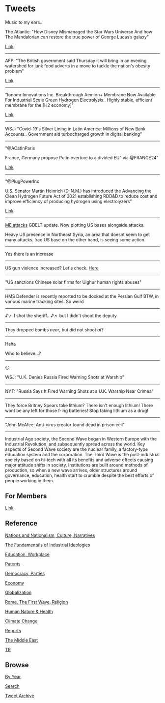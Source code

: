 # Tweets


Music to my ears..

The Atlantic: "How Disney Mismanaged the Star Wars Universe And how
The Mandalorian can restore the true power of George Lucas’s galaxy"

[Link](https://www.theatlantic.com/magazine/archive/2021/07/gross-altman-star-wars-mandalorian/619016/)

---

AFP: "The British government said Thursday it will bring in an evening
watershed for junk food adverts in a move to tackle the nation's
obesity problem"

[Link](http://u.afp.com/U2VU)

---

"Ionomr Innovations Inc. Breakthrough Aemion+ Membrane Now Available
For Industrial Scale Green Hydrogen Electrolysis.. Highly stable,
efficient membrane for the [H2 economy]"

[Link](https://bit.ly/3xNZcT9)

---

WSJ: "Covid-19's Silver Lining in Latin America: Millions of New Bank
Accounts.. Government aid turbocharged growth in digital banking"

---

"@ACatInParis

France, Germany propose Putin overture to a divided EU" via @FRANCE24"

[Link](https://f24.my/7ma4.T )

---

"@PlugPowerInc

U.S. Senator Martin Heinrich (D-N.M.) has introduced the Advancing the
Clean Hydrogen Future Act of 2021 establishing RDD&D to reduce cost
and improve efficiency of producing hydrogen using electrolyzers"

[Link](https://t.co/XPJMbqnPUZ?amp=1)

---

[ME attacks](2019/05/confstats.md#gdelt) GDELT update. Now plotting
US bases alongside attacks.

Heavy US presence in Northeast Syria, an area that doesnt seem to get
many attacks. Iraq US base on the other hand, is seeing some action.

---

Yes there is an increase

---

US gun violence increased? Let's check. [Here](2019/05/confstats.md#usgun)

---

"US sanctions Chinese solar firms for Uighur human rights abuses"

---

HMS Defender is recently reported to be docked at the Persian Gulf BTW, in
various marine tracking sites. So weird

---

♪♬ I shot the sheriff.. ♪♬ but I didn't shoot the deputy

---

They dropped bombs *near*, but did not shoot *at*?

---

Haha

Who to believe...?

---

😶

WSJ: "U.K. Denies Russia Fired Warning Shots at Warship"

---

NYT: "Russia Says It Fired Warning Shots at a U.K. Warship Near Crimea"

---

They force Britney Spears take lithium? There isn't enough lithium! There
wont be any left for those f-ing batteries! Stop taking lithium as a
drug!

---

"John McAfee: Anti-virus creator found dead in prison cell"

---

Industrial Age society, the Second Wave began in Western Europe with
the Industrial Revolution, and subsequently spread across the
world. Key aspects of Second Wave society are the nuclear family, a
factory-type education system and the corporation. The Third Wave is
the post-industrial society based on hi-tech with all its benefits and
adverse effects causing major attitude shifts in society. Institutions
are built around methods of production, so when a new wave arrives,
older structures around governance, education, health start to crumble
despite the best efforts of people working in them.

## For Members

[Link](https://thirdwave-members.herokuapp.com)

## Reference

[Nations and Nationalism, Culture, Narratives](/2013/02/nations-and-nationalism.md)

[The Fundamentals of Industrial Ideologies](/2011/04/fundamentals-of-industrial-ideologies.md)

[Education, Workplace](2017/09/education-workplace.md)

[Patents](/2018/09/patents.md)

[Democracy, Parties](/2016/11/democracy.md)

[Economy](/2018/05/economy.md)

[Globalization](/2018/09/globalization.md)

[Rome, The First Wave, Religion](/2017/12/rome.md)

[Human Nature & Health](/2020/07/human-nature.md)

[Climate Change](/2018/12/climate.md)

[Reports](/2019/05/reports.md)

[The Middle East](/2019/07/middleeast.md)

[TR](../tr)

## Browse

[By Year](years.md)

[Search](search.html)

[Tweet Archive](/tweets/README.md)

